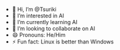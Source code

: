 - 👋 Hi, I’m @Tsuriki
- 👀 I’m interested in AI
- 🌱 I’m currently learning AI
- 💞️ I’m looking to collaborate on AI
- 😄 Pronouns: He/Him
- ⚡ Fun fact: Linux is better than Windows

<!---
Tsuriki/Tsuriki is a ✨ special ✨ repository because its `README.md` (this file) appears on your GitHub profile.
You can click the Preview link to take a look at your changes.
--->

